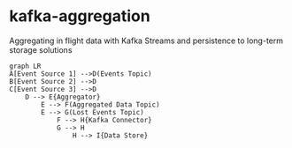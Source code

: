 # kafka-aggregation
Aggregating in flight data with Kafka Streams and persistence to long-term storage solutions

```mermaid
graph LR
A[Event Source 1] -->D(Events Topic)
B[Event Source 2] -->D
C[Event Source 3] -->D
    D --> E{Aggregator}
        E --> F(Aggregated Data Topic)
        E --> G(Lost Events Topic)
            F --> H{Kafka Connector}
            G --> H
                H --> I{Data Store}
```
